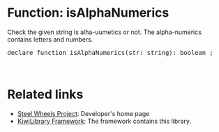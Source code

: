 # Function: isAlphaNumerics
Check the given string is alha-uumetics or not.
The alpha-numerics contains letters and numbers.

<pre>
declare function isAlphaNumerics(str: string): boolean ;


</pre>

# Related links
* [Steel Wheels Project](https://gitlab.com/steewheels/project/-/blob/main/README.md): Developer's home page
* [KiwiLibrary Framework](https://gitlab.com/steewheels/kiwiscript/-/blob/main/KiwiLibrary/README.md): The framework contains this library.


